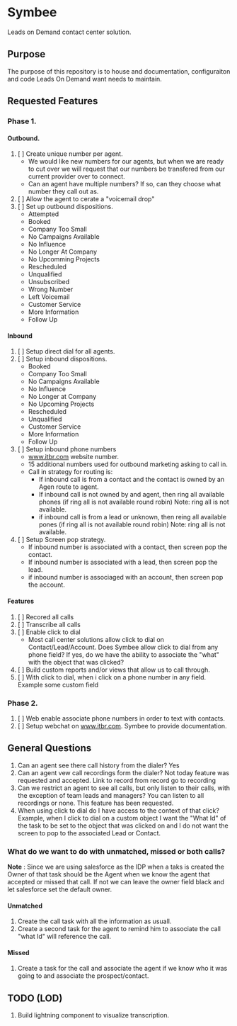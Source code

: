# Symbee

Leads on Demand contact center solution.

## Purpose

The purpose of this repository is to house and documentation, configuraiton and code Leads On Demand want needs to maintain.

## Requested Features
### Phase 1.
#### Outbound.

1. [ ] Create unique number per agent.
    - We would like new numbers for our agents, but when we are ready to cut over we will request that our numbers be transfered from our current provider over to connect.
    - Can an agent have multiple numbers? If so, can they choose what number they call out as.
2. [ ] Allow the agent to cerate a "voicemail drop"
3. [ ] Set up outbound dispositions.
    - Attempted
    - Booked
    - Company Too Small
    - No Campaigns Available
    - No Influence
    - No Longer At Company
    - No Upcomming Projects
    - Rescheduled
    - Unqualified
    - Unsubscribed
    - Wrong Number
    - Left Voicemail
    - Customer Service
    - More Information
    - Follow Up

#### Inbound
1. [ ] Setup direct dial for all agents.
2. [ ] Setup inbound dispositions.
    - Booked
    - Company Too Small
    - No Campaigns Available
    - No Influence
    - No Longer at Company
    - No Upcoming Projects
    - Rescheduled
    - Unqualified
    - Customer Service
    - More Information
    - Follow Up
3. [ ] Setup inbound phone numbers
    - www.itbr.com website number.
    - 15 additional numbers used for outbound marketing asking to call in.
    - Call in strategy for routing is:
        - If inbound call is from a contact and the contact is owned by an Agen route to agent.
        - If inbound call is not owned by and agent, then ring all available phones (if ring all is not available round robin) Note: ring all is not available.
        - if inbound call is from a lead or unknown, then reing all available pones (if ring all is not available round robin) Note: ring all is not available.
4. [ ] Setup Screen pop strategy.
    - If inbound number is associated with a contact, then screen pop the contact.
    - If inbound number is associated with a lead, then screen pop the lead.
    - if inbound number is associaged with an account, then screen pop the account.

#### Features
1. [ ] Recored all calls
2. [ ] Transcribe all calls
3. [ ] Enable click to dial
    - Most call center solutions allow click to dial on Contact/Lead/Account. Does Symbee allow click to dial from any phone field? If yes, do we have the ability to associate the "what" with the object that was clicked?
4. [ ] Build custom reports and/or views that allow us to call through.
5. [ ] With click to dial, when i click on a phone number in any field. Example some custom field  

### Phase 2.
1. [ ] Web enable associate phone numbers in order to text with contacts.
2. [ ] Setup webchat on www.itbr.com. Symbee to provide documentation.


## General Questions
1. Can an agent see there call history from the dialer? Yes
2. Can an agent vew call recordings form the dialer? Not today feature was requested and accepted. Link to record from record go to recording
3. Can we restrict an agent to see all calls, but only listen to their calls, with the exception of team leads and managers? You can listen to all recordings or none. This feature has been requested.
4. When using click to dial do I have access to the context of that click? Example, when I click to dial on a custom object I want the "What Id" of the task to be set to the object that was clicked on and I do not want the screen to pop to the associated Lead or Contact.

### What do we want to do with unmatched, missed or both calls?
**Note** : Since we are using salesforce as the IDP when a taks is created the Owner of that task should be the Agent when we know the agent that accepted or missed that call. If not we can leave the owner field black and let salesforce set the default owner.
#### Unmatched
1. Create the call task with all the information as usuall.
2. Create a second task for the agent to remind him to associate the call "what Id" will reference the call.
#### Missed
1. Create a task for the call and associate the agent if we know who it was going to and associate the prospect/contact.

## TODO (LOD)
1. Build lightning component to visualize transcription.
